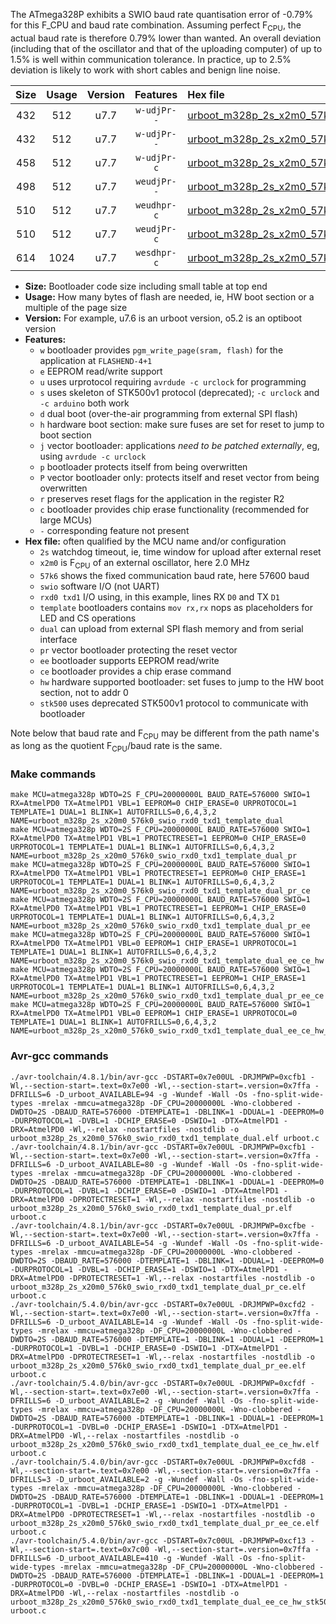 The ATmega328P exhibits a SWIO baud rate quantisation error of -0.79% for this F_CPU and baud rate combination. Assuming perfect F<sub>CPU</sub>, the actual baud rate is therefore 0.79% lower than wanted. An overall deviation (including that of the oscillator and that of the uploading computer) of up to 1.5% is well within communication tolerance. In practice, up to 2.5% deviation is likely to work with short cables and benign line noise.

|Size|Usage|Version|Features|Hex file|
|:-:|:-:|:-:|:-:|:--|
|432|512|u7.7|`w-udjPr--`|[urboot_m328p_2s_x2m0_57k6_swio_rxd0_txd1_template_dual.hex](https://raw.githubusercontent.com/stefanrueger/urboot.hex/main/boards/uno/atmega328p/watchdog_2_s/external_oscillator_x/%2B2m000000_hz/%2B%2B57k6_baud/uart0_rxd0_txd1/template_dual/urboot_m328p_2s_x2m0_57k6_swio_rxd0_txd1_template_dual.hex)|
|432|512|u7.7|`w-udjPr--`|[urboot_m328p_2s_x2m0_57k6_swio_rxd0_txd1_template_dual_pr.hex](https://raw.githubusercontent.com/stefanrueger/urboot.hex/main/boards/uno/atmega328p/watchdog_2_s/external_oscillator_x/%2B2m000000_hz/%2B%2B57k6_baud/uart0_rxd0_txd1/template_dual/urboot_m328p_2s_x2m0_57k6_swio_rxd0_txd1_template_dual_pr.hex)|
|458|512|u7.7|`w-udjPr-c`|[urboot_m328p_2s_x2m0_57k6_swio_rxd0_txd1_template_dual_pr_ce.hex](https://raw.githubusercontent.com/stefanrueger/urboot.hex/main/boards/uno/atmega328p/watchdog_2_s/external_oscillator_x/%2B2m000000_hz/%2B%2B57k6_baud/uart0_rxd0_txd1/template_dual/urboot_m328p_2s_x2m0_57k6_swio_rxd0_txd1_template_dual_pr_ce.hex)|
|498|512|u7.7|`weudjPr--`|[urboot_m328p_2s_x2m0_57k6_swio_rxd0_txd1_template_dual_pr_ee.hex](https://raw.githubusercontent.com/stefanrueger/urboot.hex/main/boards/uno/atmega328p/watchdog_2_s/external_oscillator_x/%2B2m000000_hz/%2B%2B57k6_baud/uart0_rxd0_txd1/template_dual/urboot_m328p_2s_x2m0_57k6_swio_rxd0_txd1_template_dual_pr_ee.hex)|
|510|512|u7.7|`weudhpr-c`|[urboot_m328p_2s_x2m0_57k6_swio_rxd0_txd1_template_dual_ee_ce_hw.hex](https://raw.githubusercontent.com/stefanrueger/urboot.hex/main/boards/uno/atmega328p/watchdog_2_s/external_oscillator_x/%2B2m000000_hz/%2B%2B57k6_baud/uart0_rxd0_txd1/template_dual/urboot_m328p_2s_x2m0_57k6_swio_rxd0_txd1_template_dual_ee_ce_hw.hex)|
|510|512|u7.7|`weudjPr-c`|[urboot_m328p_2s_x2m0_57k6_swio_rxd0_txd1_template_dual_pr_ee_ce.hex](https://raw.githubusercontent.com/stefanrueger/urboot.hex/main/boards/uno/atmega328p/watchdog_2_s/external_oscillator_x/%2B2m000000_hz/%2B%2B57k6_baud/uart0_rxd0_txd1/template_dual/urboot_m328p_2s_x2m0_57k6_swio_rxd0_txd1_template_dual_pr_ee_ce.hex)|
|614|1024|u7.7|`wesdhpr-c`|[urboot_m328p_2s_x2m0_57k6_swio_rxd0_txd1_template_dual_ee_ce_hw_stk500.hex](https://raw.githubusercontent.com/stefanrueger/urboot.hex/main/boards/uno/atmega328p/watchdog_2_s/external_oscillator_x/%2B2m000000_hz/%2B%2B57k6_baud/uart0_rxd0_txd1/template_dual/urboot_m328p_2s_x2m0_57k6_swio_rxd0_txd1_template_dual_ee_ce_hw_stk500.hex)|

- **Size:** Bootloader code size including small table at top end
- **Usage:** How many bytes of flash are needed, ie, HW boot section or a multiple of the page size
- **Version:** For example, u7.6 is an urboot version, o5.2 is an optiboot version
- **Features:**
  + `w` bootloader provides `pgm_write_page(sram, flash)` for the application at `FLASHEND-4+1`
  + `e` EEPROM read/write support
  + `u` uses urprotocol requiring `avrdude -c urclock` for programming
  + `s` uses skeleton of STK500v1 protocol (deprecated); `-c urclock` and `-c arduino` both work
  + `d` dual boot (over-the-air programming from external SPI flash)
  + `h` hardware boot section: make sure fuses are set for reset to jump to boot section
  + `j` vector bootloader: applications *need to be patched externally*, eg, using `avrdude -c urclock`
  + `p` bootloader protects itself from being overwritten
  + `P` vector bootloader only: protects itself and reset vector from being overwritten
  + `r` preserves reset flags for the application in the register R2
  + `c` bootloader provides chip erase functionality (recommended for large MCUs)
  + `-` corresponding feature not present
- **Hex file:** often qualified by the MCU name and/or configuration
  + `2s` watchdog timeout, ie, time window for upload after external reset
  + `x2m0` is F<sub>CPU</sub> of an external oscillator, here 2.0 MHz
  + `57k6` shows the fixed communication baud rate, here 57600 baud
  + `swio` software I/O (not UART)
  + `rxd0 txd1` I/O using, in this example, lines RX `D0` and TX `D1`
  + `template` bootloaders contains `mov rx,rx` nops as placeholders for LED and CS operations
  + `dual` can upload from external SPI flash memory and from serial interface
  + `pr` vector bootloader protecting the reset vector
  + `ee` bootloader supports EEPROM read/write
  + `ce` bootloader provides a chip erase command
  + `hw` hardware supported bootloader: set fuses to jump to the HW boot section, not to addr 0
  + `stk500` uses deprecated STK500v1 protocol to communicate with bootloader


Note below that baud rate and F<sub>CPU</sub> may be different from the path name's as long as the quotient F<sub>CPU</sub>/baud rate is the same.

### Make commands
```
make MCU=atmega328p WDTO=2S F_CPU=20000000L BAUD_RATE=576000 SWIO=1 RX=AtmelPD0 TX=AtmelPD1 VBL=1 EEPROM=0 CHIP_ERASE=0 URPROTOCOL=1 TEMPLATE=1 DUAL=1 BLINK=1 AUTOFRILLS=0,6,4,3,2 NAME=urboot_m328p_2s_x20m0_576k0_swio_rxd0_txd1_template_dual
make MCU=atmega328p WDTO=2S F_CPU=20000000L BAUD_RATE=576000 SWIO=1 RX=AtmelPD0 TX=AtmelPD1 VBL=1 PROTECTRESET=1 EEPROM=0 CHIP_ERASE=0 URPROTOCOL=1 TEMPLATE=1 DUAL=1 BLINK=1 AUTOFRILLS=0,6,4,3,2 NAME=urboot_m328p_2s_x20m0_576k0_swio_rxd0_txd1_template_dual_pr
make MCU=atmega328p WDTO=2S F_CPU=20000000L BAUD_RATE=576000 SWIO=1 RX=AtmelPD0 TX=AtmelPD1 VBL=1 PROTECTRESET=1 EEPROM=0 CHIP_ERASE=1 URPROTOCOL=1 TEMPLATE=1 DUAL=1 BLINK=1 AUTOFRILLS=0,6,4,3,2 NAME=urboot_m328p_2s_x20m0_576k0_swio_rxd0_txd1_template_dual_pr_ce
make MCU=atmega328p WDTO=2S F_CPU=20000000L BAUD_RATE=576000 SWIO=1 RX=AtmelPD0 TX=AtmelPD1 VBL=1 PROTECTRESET=1 EEPROM=1 CHIP_ERASE=0 URPROTOCOL=1 TEMPLATE=1 DUAL=1 BLINK=1 AUTOFRILLS=0,6,4,3,2 NAME=urboot_m328p_2s_x20m0_576k0_swio_rxd0_txd1_template_dual_pr_ee
make MCU=atmega328p WDTO=2S F_CPU=20000000L BAUD_RATE=576000 SWIO=1 RX=AtmelPD0 TX=AtmelPD1 VBL=0 EEPROM=1 CHIP_ERASE=1 URPROTOCOL=1 TEMPLATE=1 DUAL=1 BLINK=1 AUTOFRILLS=0,6,4,3,2 NAME=urboot_m328p_2s_x20m0_576k0_swio_rxd0_txd1_template_dual_ee_ce_hw
make MCU=atmega328p WDTO=2S F_CPU=20000000L BAUD_RATE=576000 SWIO=1 RX=AtmelPD0 TX=AtmelPD1 VBL=1 PROTECTRESET=1 EEPROM=1 CHIP_ERASE=1 URPROTOCOL=1 TEMPLATE=1 DUAL=1 BLINK=1 AUTOFRILLS=0,6,4,3,2 NAME=urboot_m328p_2s_x20m0_576k0_swio_rxd0_txd1_template_dual_pr_ee_ce
make MCU=atmega328p WDTO=2S F_CPU=20000000L BAUD_RATE=576000 SWIO=1 RX=AtmelPD0 TX=AtmelPD1 VBL=0 EEPROM=1 CHIP_ERASE=1 URPROTOCOL=0 TEMPLATE=1 DUAL=1 BLINK=1 AUTOFRILLS=0,6,4,3,2 NAME=urboot_m328p_2s_x20m0_576k0_swio_rxd0_txd1_template_dual_ee_ce_hw_stk500
```

### Avr-gcc commands
```
./avr-toolchain/4.8.1/bin/avr-gcc -DSTART=0x7e00UL -DRJMPWP=0xcfb1 -Wl,--section-start=.text=0x7e00 -Wl,--section-start=.version=0x7ffa -DFRILLS=6 -D_urboot_AVAILABLE=94 -g -Wundef -Wall -Os -fno-split-wide-types -mrelax -mmcu=atmega328p -DF_CPU=20000000L -Wno-clobbered -DWDTO=2S -DBAUD_RATE=576000 -DTEMPLATE=1 -DBLINK=1 -DDUAL=1 -DEEPROM=0 -DURPROTOCOL=1 -DVBL=1 -DCHIP_ERASE=0 -DSWIO=1 -DTX=AtmelPD1 -DRX=AtmelPD0 -Wl,--relax -nostartfiles -nostdlib -o urboot_m328p_2s_x20m0_576k0_swio_rxd0_txd1_template_dual.elf urboot.c
./avr-toolchain/4.8.1/bin/avr-gcc -DSTART=0x7e00UL -DRJMPWP=0xcfb1 -Wl,--section-start=.text=0x7e00 -Wl,--section-start=.version=0x7ffa -DFRILLS=6 -D_urboot_AVAILABLE=80 -g -Wundef -Wall -Os -fno-split-wide-types -mrelax -mmcu=atmega328p -DF_CPU=20000000L -Wno-clobbered -DWDTO=2S -DBAUD_RATE=576000 -DTEMPLATE=1 -DBLINK=1 -DDUAL=1 -DEEPROM=0 -DURPROTOCOL=1 -DVBL=1 -DCHIP_ERASE=0 -DSWIO=1 -DTX=AtmelPD1 -DRX=AtmelPD0 -DPROTECTRESET=1 -Wl,--relax -nostartfiles -nostdlib -o urboot_m328p_2s_x20m0_576k0_swio_rxd0_txd1_template_dual_pr.elf urboot.c
./avr-toolchain/4.8.1/bin/avr-gcc -DSTART=0x7e00UL -DRJMPWP=0xcfbe -Wl,--section-start=.text=0x7e00 -Wl,--section-start=.version=0x7ffa -DFRILLS=6 -D_urboot_AVAILABLE=54 -g -Wundef -Wall -Os -fno-split-wide-types -mrelax -mmcu=atmega328p -DF_CPU=20000000L -Wno-clobbered -DWDTO=2S -DBAUD_RATE=576000 -DTEMPLATE=1 -DBLINK=1 -DDUAL=1 -DEEPROM=0 -DURPROTOCOL=1 -DVBL=1 -DCHIP_ERASE=1 -DSWIO=1 -DTX=AtmelPD1 -DRX=AtmelPD0 -DPROTECTRESET=1 -Wl,--relax -nostartfiles -nostdlib -o urboot_m328p_2s_x20m0_576k0_swio_rxd0_txd1_template_dual_pr_ce.elf urboot.c
./avr-toolchain/5.4.0/bin/avr-gcc -DSTART=0x7e00UL -DRJMPWP=0xcfd2 -Wl,--section-start=.text=0x7e00 -Wl,--section-start=.version=0x7ffa -DFRILLS=6 -D_urboot_AVAILABLE=14 -g -Wundef -Wall -Os -fno-split-wide-types -mrelax -mmcu=atmega328p -DF_CPU=20000000L -Wno-clobbered -DWDTO=2S -DBAUD_RATE=576000 -DTEMPLATE=1 -DBLINK=1 -DDUAL=1 -DEEPROM=1 -DURPROTOCOL=1 -DVBL=1 -DCHIP_ERASE=0 -DSWIO=1 -DTX=AtmelPD1 -DRX=AtmelPD0 -DPROTECTRESET=1 -Wl,--relax -nostartfiles -nostdlib -o urboot_m328p_2s_x20m0_576k0_swio_rxd0_txd1_template_dual_pr_ee.elf urboot.c
./avr-toolchain/5.4.0/bin/avr-gcc -DSTART=0x7e00UL -DRJMPWP=0xcfdf -Wl,--section-start=.text=0x7e00 -Wl,--section-start=.version=0x7ffa -DFRILLS=6 -D_urboot_AVAILABLE=2 -g -Wundef -Wall -Os -fno-split-wide-types -mrelax -mmcu=atmega328p -DF_CPU=20000000L -Wno-clobbered -DWDTO=2S -DBAUD_RATE=576000 -DTEMPLATE=1 -DBLINK=1 -DDUAL=1 -DEEPROM=1 -DURPROTOCOL=1 -DVBL=0 -DCHIP_ERASE=1 -DSWIO=1 -DTX=AtmelPD1 -DRX=AtmelPD0 -Wl,--relax -nostartfiles -nostdlib -o urboot_m328p_2s_x20m0_576k0_swio_rxd0_txd1_template_dual_ee_ce_hw.elf urboot.c
./avr-toolchain/5.4.0/bin/avr-gcc -DSTART=0x7e00UL -DRJMPWP=0xcfd8 -Wl,--section-start=.text=0x7e00 -Wl,--section-start=.version=0x7ffa -DFRILLS=3 -D_urboot_AVAILABLE=2 -g -Wundef -Wall -Os -fno-split-wide-types -mrelax -mmcu=atmega328p -DF_CPU=20000000L -Wno-clobbered -DWDTO=2S -DBAUD_RATE=576000 -DTEMPLATE=1 -DBLINK=1 -DDUAL=1 -DEEPROM=1 -DURPROTOCOL=1 -DVBL=1 -DCHIP_ERASE=1 -DSWIO=1 -DTX=AtmelPD1 -DRX=AtmelPD0 -DPROTECTRESET=1 -Wl,--relax -nostartfiles -nostdlib -o urboot_m328p_2s_x20m0_576k0_swio_rxd0_txd1_template_dual_pr_ee_ce.elf urboot.c
./avr-toolchain/5.4.0/bin/avr-gcc -DSTART=0x7c00UL -DRJMPWP=0xcf13 -Wl,--section-start=.text=0x7c00 -Wl,--section-start=.version=0x7ffa -DFRILLS=6 -D_urboot_AVAILABLE=410 -g -Wundef -Wall -Os -fno-split-wide-types -mrelax -mmcu=atmega328p -DF_CPU=20000000L -Wno-clobbered -DWDTO=2S -DBAUD_RATE=576000 -DTEMPLATE=1 -DBLINK=1 -DDUAL=1 -DEEPROM=1 -DURPROTOCOL=0 -DVBL=0 -DCHIP_ERASE=1 -DSWIO=1 -DTX=AtmelPD1 -DRX=AtmelPD0 -Wl,--relax -nostartfiles -nostdlib -o urboot_m328p_2s_x20m0_576k0_swio_rxd0_txd1_template_dual_ee_ce_hw_stk500.elf urboot.c
```

